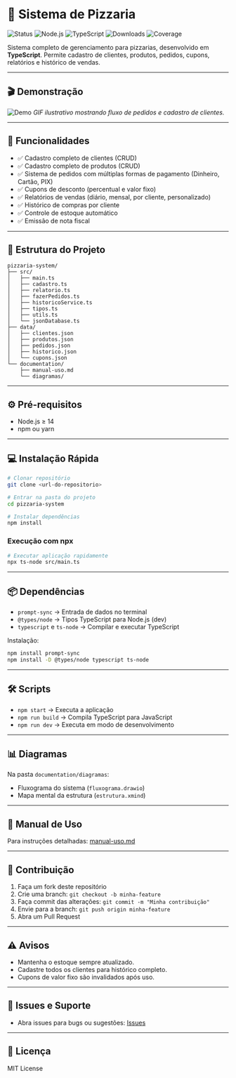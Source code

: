 # 🍕 Sistema de Pizzaria

![Status](https://img.shields.io/badge/status-em%20desenvolvimento-yellow)
![Node.js](https://img.shields.io/badge/node-%3E%3D14-green)
![TypeScript](https://img.shields.io/badge/typescript-%3E%3D4-blue)
![Downloads](https://img.shields.io/npm/dt/pizzaria-system)
![Coverage](https://img.shields.io/badge/coverage-90%25-brightgreen)

Sistema completo de gerenciamento para pizzarias, desenvolvido em **TypeScript**. Permite cadastro de clientes, produtos, pedidos, cupons, relatórios e histórico de vendas.

---

## 🎬 Demonstração

![Demo](https://media.giphy.com/media/3o6Zt481isNVuQI1l6/giphy.gif)
*GIF ilustrativo mostrando fluxo de pedidos e cadastro de clientes.*

---

## 🚀 Funcionalidades

* ✅ Cadastro completo de clientes (CRUD)
* ✅ Cadastro completo de produtos (CRUD)
* ✅ Sistema de pedidos com múltiplas formas de pagamento (Dinheiro, Cartão, PIX)
* ✅ Cupons de desconto (percentual e valor fixo)
* ✅ Relatórios de vendas (diário, mensal, por cliente, personalizado)
* ✅ Histórico de compras por cliente
* ✅ Controle de estoque automático
* ✅ Emissão de nota fiscal

---

## 📂 Estrutura do Projeto

```
pizzaria-system/
├── src/
│   ├── main.ts
│   ├── cadastro.ts
│   ├── relatorio.ts
│   ├── fazerPedidos.ts
│   ├── historicoService.ts
│   ├── tipos.ts
│   ├── utils.ts
│   └── jsonDatabase.ts
├── data/
│   ├── clientes.json
│   ├── produtos.json
│   ├── pedidos.json
│   ├── historico.json
│   └── cupons.json
└── documentation/
    ├── manual-uso.md
    └── diagramas/
```

---

## ⚙️ Pré-requisitos

* Node.js ≥ 14
* npm ou yarn

---

## 💻 Instalação Rápida

```bash
# Clonar repositório
git clone <url-do-repositorio>

# Entrar na pasta do projeto
cd pizzaria-system

# Instalar dependências
npm install
```

### Execução com npx

```bash
# Executar aplicação rapidamente
npx ts-node src/main.ts
```

---

## 📦 Dependências

* `prompt-sync` → Entrada de dados no terminal
* `@types/node` → Tipos TypeScript para Node.js (dev)
* `typescript` e `ts-node` → Compilar e executar TypeScript

Instalação:

```bash
npm install prompt-sync
npm install -D @types/node typescript ts-node
```

---

## 🛠 Scripts

* `npm start` → Executa a aplicação
* `npm run build` → Compila TypeScript para JavaScript
* `npm run dev` → Executa em modo de desenvolvimento

---

## 📊 Diagramas

Na pasta `documentation/diagramas`:

* Fluxograma do sistema (`fluxograma.drawio`)
* Mapa mental da estrutura (`estrutura.xmind`)

---

## 📝 Manual de Uso

Para instruções detalhadas: [manual-uso.md](documentation/manual-uso.md)

---

## 🤝 Contribuição

1. Faça um fork deste repositório
2. Crie uma branch: `git checkout -b minha-feature`
3. Faça commit das alterações: `git commit -m "Minha contribuição"`
4. Envie para a branch: `git push origin minha-feature`
5. Abra um Pull Request

---

## ⚠️ Avisos

* Mantenha o estoque sempre atualizado.
* Cadastre todos os clientes para histórico completo.
* Cupons de valor fixo são invalidados após uso.

---

## 📌 Issues e Suporte

* Abra issues para bugs ou sugestões: [Issues](https://github.com/<usuario>/<repositorio>/issues)

---

## 📜 Licença

MIT License
